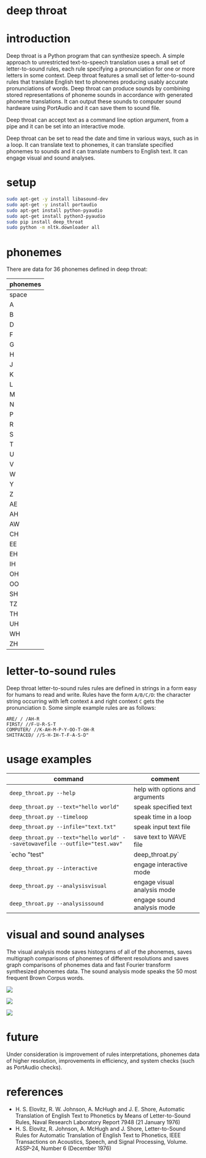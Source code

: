 # deep throat

# introduction

Deep throat is a Python program that can synthesize speech. A simple approach to unrestricted text-to-speech translation uses a small set of letter-to-sound rules, each rule specifying a pronunciation for one or more letters in some context. Deep throat features a small set of letter-to-sound rules that translate English text to phonemes producing usably accurate pronunciations of words. Deep throat can produce sounds by combining stored representations of phoneme sounds in accordance with generated phoneme translations. It can output these sounds to computer sound hardware using PortAudio and it can save them to sound file.

Deep throat can accept text as a command line option argument, from a pipe and it can be set into an interactive mode.

Deep throat can be set to read the date and time in various ways, such as in a loop. It can translate text to phonemes, it can translate specified phonemes to sounds and it can translate numbers to English text. It can engage visual and sound analyses.

# setup

```Bash
sudo apt-get -y install libasound-dev
sudo apt-get -y install portaudio
sudo apt-get install python-pyaudio
sudo apt-get install python3-pyaudio
sudo pip install deep_throat
sudo python -m nltk.downloader all
```

# phonemes

There are data for 36 phonemes defined in deep throat:

|**phonemes**|
|------------|
|space       |
|A           |
|B           |
|D           |
|F           |
|G           |
|H           |
|J           |
|K           |
|L           |
|M           |
|N           |
|P           |
|R           |
|S           |
|T           |
|U           |
|V           |
|W           |
|Y           |
|Z           |
|AE          |
|AH          |
|AW          |
|CH          |
|EE          |
|EH          |
|IH          |
|OH          |
|OO          |
|SH          |
|TZ          |
|TH          |
|UH          |
|WH          |
|ZH          |

# letter-to-sound rules

Deep throat letter-to-sound rules rules are defined in strings in a form easy for humans to read and write. Rules have the form `A/B/C/D`: the character string occurring with left context `A` and right context `C` gets the pronunciation `D`. Some simple example rules are as follows:

```
ARE/ / /AH-R
FIRST/ //F-U-R-S-T
COMPUTER/ //K-AH-M-P-Y-OO-T-OH-R
SHITFACED/ //S-H-IH-T-F-A-S-D"
```

# usage examples

|**command**                                                                |**comment**                    |
|---------------------------------------------------------------------------|-------------------------------|
|`deep_throat.py --help`                                                    |help with options and arguments|
|`deep_throat.py --text="hello world"`                                      |speak specified text           |
|`deep_throat.py --timeloop`                                                |speak time in a loop           |
|`deep_throat.py --infile="text.txt"`                                       |speak input text file          |
|`deep_throat.py --text="hello world" --savetowavefile --outfile="test.wav"`|save text to WAVE file         |
|`echo "test" | deep_throat.py`                                             |speak pipe text                |
|`deep_throat.py --interactive`                                             |engage interactive mode        |
|`deep_throat.py --analysisvisual`                                          |engage visual analysis mode    |
|`deep_throat.py --analysissound`                                           |engage sound analysis mode     |

# visual and sound analyses

The visual analysis mode saves histograms of all of the phonemes, saves multigraph comparisons of phonemes of different resolutions and saves graph comparisons of phonemes data and fast Fourier transform synthesized phonemes data. The sound analysis mode speaks the 50 most frequent Brown Corpus words.

![](histogram_phoneme_S.png)

![](resolutions_phoneme_S.png)

![](synthetic_versus_data_S.png)

# future

Under consideration is improvement of rules interpretations, phonemes data of higher resolution, improvements in efficiency, and system checks (such as PortAudio checks).

# references

- H. S. Elovitz, R. W. Johnson, A. McHugh and J. E. Shore, Automatic Translation of English Text to Phonetics by Means of Letter-to-Sound Rules, Naval Research Laboratory Report 7948 (21 January 1976)
- H. S. Elovitz, R. Johnson, A. McHugh and J. Shore, Letter-to-Sound Rules for Automatic Translation of English Text to Phonetics, IEEE Transactions on Acoustics, Speech, and Signal Processing, Volume. ASSP-24, Number 6 (December 1976)
